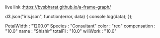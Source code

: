 live link :https://bvsbharat.github.io/a-frame-graph/



  d3.json("iris.json", function(error, data) {
                console.log(data);
            });
            
            

PetalWidth
:
"1200.0"
Species
:
"Consultant"
color
:
"red"
compensation
:
"10.0"
name
:
"Shishir"
totalFI
:
"10.0"
willWork
:
"10.0"            